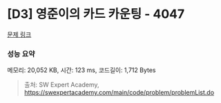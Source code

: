 # [D3] 영준이의 카드 카운팅 - 4047 

[문제 링크](https://swexpertacademy.com/main/code/problem/problemDetail.do?contestProbId=AWIsY84KEPMDFAWN) 

### 성능 요약

메모리: 20,052 KB, 시간: 123 ms, 코드길이: 1,712 Bytes



> 출처: SW Expert Academy, https://swexpertacademy.com/main/code/problem/problemList.do